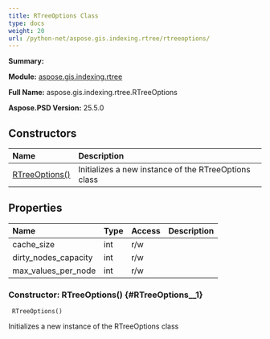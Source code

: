 ```yaml
---
title: RTreeOptions Class
type: docs
weight: 20
url: /python-net/aspose.gis.indexing.rtree/rtreeoptions/
---
```


**Summary:** 

**Module:** [aspose.gis.indexing.rtree](/psd/python-net/aspose.gis.indexing.rtree/)

**Full Name:** aspose.gis.indexing.rtree.RTreeOptions

**Aspose.PSD Version:** 25.5.0

## **Constructors**
| **Name** | **Description** |
| :- | :- |
| [RTreeOptions()](#RTreeOptions__1) | Initializes a new instance of the RTreeOptions class |
## **Properties**
| **Name** | **Type** | **Access** | **Description** |
| :- | :- | :- | :- |
| cache_size | int | r/w |    |
| dirty_nodes_capacity | int | r/w |    |
| max_values_per_node | int | r/w |    |


### Constructor: RTreeOptions() {#RTreeOptions__1}


```
 RTreeOptions() 
```

Initializes a new instance of the RTreeOptions class

